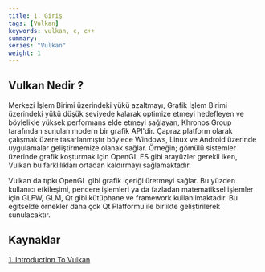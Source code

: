 ```yaml
---
title: 1. Giriş
tags: [Vulkan]
keywords: vulkan, c, c++
summary:
series: "Vulkan"
weight: 1
---
```

## Vulkan Nedir ?

Merkezi İşlem Birimi üzerindeki yükü azaltmayı, Grafik İşlem Birimi üzerindeki yükü düşük seviyede kalarak optimize etmeyi hedefleyen ve böylelikle yüksek performans elde etmeyi sağlayan, Khronos Group tarafından sunulan modern bir grafik API'dir. Çapraz platform olarak çalışmak üzere tasarlanmıştır böylece Windows, Linux ve Android üzerinde uygulamalar geliştirmemize olanak sağlar. Örneğin; gömülü sistemler üzerinde grafik koşturmak için OpenGL ES gibi arayüzler gerekli iken, Vulkan bu farklılıkları ortadan kaldırmayı sağlamaktadır.


Vulkan da tıpkı OpenGL gibi grafik içeriği üretmeyi sağlar. Bu yüzden kullanıcı etkileşimi, pencere işlemleri ya da fazladan matematiksel işlemler için GLFW, GLM, Qt gibi kütüphane ve framework kullanılmaktadır. Bu eğitselde örnekler daha çok Qt Platformu ile birlikte geliştirilerek sunulacaktır. 

## Kaynaklar
[1. Introduction To Vulkan](https://vulkan-tutorial.com/)
